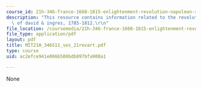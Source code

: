 ```yaml
---
course_id: 21h-346-france-1660-1815-enlightenment-revolution-napoleon-spring-2011
description: "This resource contains information related to the revolutionary art\
  \ of david & ingres, 1785-1812.\r\n"
file_location: /coursemedia/21h-346-france-1660-1815-enlightenment-revolution-napoleon-spring-2011/ac2efce941e066b508bdb897bfa908a1_MIT21H_346S11_ses_21revart.pdf
file_type: application/pdf
layout: pdf
title: MIT21H_346S11_ses_21revart.pdf
type: course
uid: ac2efce941e066b508bdb897bfa908a1

---
```

None